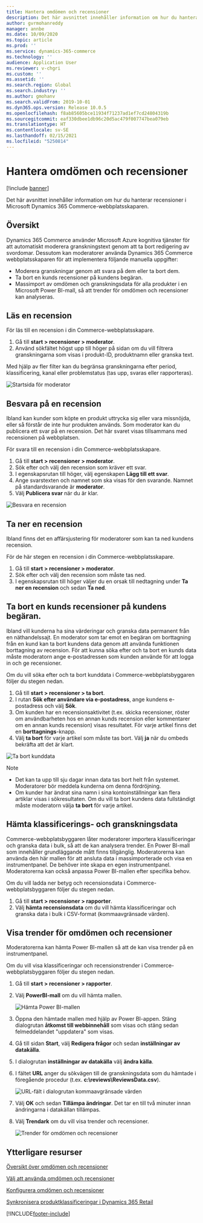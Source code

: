 ```yaml
---
title: Hantera omdömen och recensioner
description: Det här avsnittet innehåller information om hur du hanterar recensioner i Microsoft Dynamics 365 Commerce-webbplatsskaparen.
author: gvrmohanreddy
manager: annbe
ms.date: 10/09/2020
ms.topic: article
ms.prod: ''
ms.service: dynamics-365-commerce
ms.technology: ''
audience: Application User
ms.reviewer: v-chgri
ms.custom: ''
ms.assetid: ''
ms.search.region: Global
ms.search.industry: ''
ms.author: gmohanv
ms.search.validFrom: 2019-10-01
ms.dyn365.ops.version: Release 10.0.5
ms.openlocfilehash: f8ab85605bce11934f71237ad1ef7cd24804319b
ms.sourcegitcommit: eaf330dbee1db96c20d5ac479f007747bea079eb
ms.translationtype: HT
ms.contentlocale: sv-SE
ms.lasthandoff: 02/15/2021
ms.locfileid: "5250814"
---
```

# <a name="manage-ratings-and-reviews"></a>Hantera omdömen och recensioner

[!include [banner](includes/banner.md)]

Det här avsnittet innehåller information om hur du hanterar recensioner i Microsoft Dynamics 365 Commerce-webbplatsskaparen.

## <a name="overview"></a>Översikt

Dynamics 365 Commerce använder Microsoft Azure kognitiva tjänster för att automatiskt moderera granskningstext genom att ta bort redigering av svordomar. Dessutom kan moderatorer använda Dynamics 365 Commerce webbplatsskaparen för att implementera följande manuella uppgifter:

- Moderera granskningar genom att svara på dem eller ta bort dem.
- Ta bort en kunds recensioner på kundens begäran.
- Massimport av omdömen och granskningsdata för alla produkter i en Microsoft Power BI-mall, så att trender för omdömen och recensioner kan analyseras.

## <a name="read-a-review"></a>Läs en recension 

För läs till en recension i din Commerce-webbplatsskapare.

1. Gå till **start \> recensioner \> moderator**.
1. Använd sökfältet högst upp till höger på sidan om du vill filtrera granskningarna som visas i produkt-ID, produktnamn eller granska text.

Med hjälp av fler filter kan du begränsa granskningarna efter period, klassificering, kanal eller problemstatus (tas upp, svaras eller rapporteras).

![Startsida för moderator](media/rnr-moderation-home.png) 

## <a name="respond-to-a-review"></a>Besvara på en recension 

Ibland kan kunder som köpte en produkt uttrycka sig eller vara missnöjda, eller så förstår de inte hur produkten används. Som moderator kan du publicera ett svar på en recension. Det här svaret visas tillsammans med recensionen på webbplatsen. 

För svara till en recension i din Commerce-webbplatsskapare.

1. Gå till **start \> recensioner \> moderator**.
1. Sök efter och välj den recension som kräver ett svar.
1. I egenskapsrutan till höger, välj egenskapen **Lägg till ett svar**.
1. Ange svarstexten och namnet som ska visas för den svarande. Namnet på standardsvarande är **moderator**.
1. Välj **Publicera svar** när du är klar.

![Besvara en recension](media/rnr-moderation-response.png) 

## <a name="take-down-a-review"></a>Ta ner en recension 

Ibland finns det en affärsjustering för moderatorer som kan ta ned kundens recension. 

För de här stegen en recension i din Commerce-webbplatsskapare.

1. Gå till **start \> recensioner \> moderator**.
1. Sök efter och välj den recension som måste tas ned.
1. I egenskapsrutan till höger väljer du en orsak till nedtagning under **Ta ner en recension** och sedan **Ta ned**.
    
## <a name="delete-a-customers-reviews-at-the-customers-request"></a>Ta bort en kunds recensioner på kundens begäran. 

Ibland vill kunderna ha sina värderingar och granska data permanent från en näthandelssajt. En moderator som tar emot en begäran om borttagning från en kund kan ta bort kundens data genom att använda funktionen borttagning av recension. För att kunna söka efter och ta bort en kunds data måste moderatorn ange e-postadressen som kunden använde för att logga in och ge recensioner. 

Om du vill söka efter och ta bort kunddata i Commerce-webbplatsbyggaren följer du stegen nedan.

1. Gå till **start \> recensioner \> ta bort**.
1. I rutan **Sök efter användare via e-postadress**, ange kundens e-postadress och välj **Sök**.
1. Om kunden har en recensionsaktivitet (t.ex. skicka recensioner, röster om användbarheten hos en annan kunds recension eller kommentarer om en annan kunds recension) visas resultatet. För varje artikel finns det en **borttagnings**-knapp.
1. Välj **ta bort** för varje artikel som måste tas bort. Välj **ja** när du ombeds bekräfta att det är klart. 
    
![Ta bort kunddata](media/rnr-moderation-delete-reviews.png) 

> [!NOTE]
> - Det kan ta upp till sju dagar innan data tas bort helt från systemet. Moderatorer bör meddela kunderna om denna fördröjning.
> - Om kunder har ändrat sina namn i sina kontoinställningar kan flera artiklar visas i sökresultaten. Om du vill ta bort kundens data fullständigt måste moderatorn välja **ta bort** för varje artikel. 

## <a name="download-ratings-and-reviews-data"></a>Hämta klassificerings- och granskningsdata

Commerce-webbplatsbyggaren låter moderatorer importera klassificeringar och granska data i bulk, så att de kan analysera trender. En Power BI-mall som innehåller grundläggande mått finns tillgänglig. Moderatorerna kan använda den här mallen för att ansluta data i massimporterade och visa en instrumentpanel. De behöver inte skapa en egen instrumentpanel. Moderatorerna kan också anpassa Power BI-mallen efter specifika behov. 

Om du vill ladda ner betyg och recensionsdata i Commerce-webbplatsbyggaren följer du stegen nedan.

1. Gå till **start \> recensioner \> rapporter**.
1. Välj **hämta recensionsdata** om du vill hämta klassificeringar och granska data i bulk i CSV-format (kommaavgränsade värden).

## <a name="view-ratings-and-reviews-trends"></a>Visa trender för omdömen och recensioner

Moderatorerna kan hämta Power BI-mallen så att de kan visa trender på en instrumentpanel.

Om du vill visa klassificeringar och recensionstrender i Commerce-webbplatsbyggaren följer du stegen nedan.

1. Gå till **start \> recensioner \> rapporter**.
1. Välj **PowerBI-mall** om du vill hämta mallen.

    ![Hämta Power BI-mallen](media/rnr-moderation-reports.png) 

1. Öppna den hämtade mallen med hjälp av Power BI-appen. Stäng dialogrutan **åtkomst till webbinnehåll** som visas och stäng sedan felmeddelandet "uppdatera" som visas.
1. Gå till sidan **Start**, välj **Redigera frågor** och sedan **inställningar av datakälla**.
1. I dialogrutan **inställningar av datakälla** välj **ändra källa**.
1. I fältet **URL** anger du sökvägen till de granskningsdata som du hämtade i föregående procedur (t.ex. **c:\\reviews\\ReviewsData.csv**).

    ![URL-fält i dialogrutan kommaavgränsade värden](media/rnr-powerbi-datasource-settings.png) 

1. Välj **OK** och sedan **Tillämpa ändringar**. Det tar en till två minuter innan ändringarna i datakällan tillämpas.
1. Välj **Trendark** om du vill visa trender och recensioner.

    ![Trender för omdömen och recensioner](media/rnr-powerbi-dashboard-template.png) 
    
## <a name="additional-resources"></a>Ytterligare resurser

[Översikt över omdömen och recensioner](ratings-reviews-overview.md)

[Välj att använda omdömen och recensioner](opt-in-ratings-reviews.md)

[Konfigurera omdömen och recensioner](configure-ratings-reviews.md)

[Synkronisera produktklassificeringar i Dynamics 365 Retail](sync-product-ratings.md)


[!INCLUDE[footer-include](../includes/footer-banner.md)]